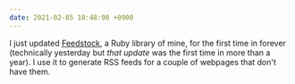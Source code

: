 ```yaml
---
date: 2021-02-05 10:48:00 +0900
---
```


I just updated [Feedstock](https://github.com/pyrmont/feedstock), a Ruby library of mine, for the first time in forever (technically yesterday but _that update_ was the first time in more than a year). I use it to generate RSS feeds for a couple of webpages that don't have them.
